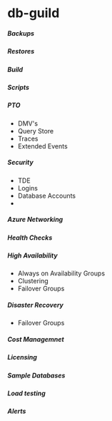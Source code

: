 # db-guild


##### Backups

##### Restores

##### Build 

##### Scripts

##### PTO
- DMV's
- Query Store
- Traces
- Extended Events

##### Security
- TDE
- Logins
- Database Accounts
- 

##### Azure Networking

##### Health Checks



##### High Availability
- Always on Availability Groups
- Clustering
- Failover Groups

##### Disaster Recovery
- Failover Groups

##### Cost Managemnet

##### Licensing

##### Sample Databases

##### Load testing



##### Alerts



